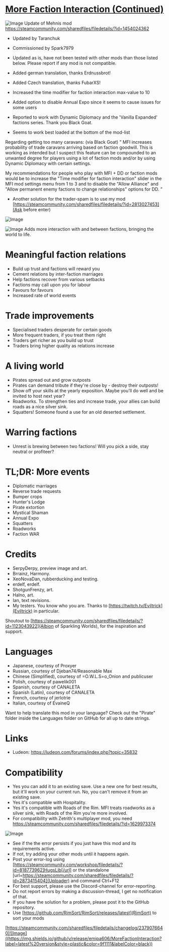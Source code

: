 # [More Faction Interaction (Continued)](https://steamcommunity.com/sharedfiles/filedetails/?id=2379076640)

![Image](https://i.imgur.com/buuPQel.png)
Update of Mehnis mod
https://steamcommunity.com/sharedfiles/filedetails/?id=1454024362

- Updated by Taranchuk
- Commissioned by Spark7979
- Updated as is, have not been tested with other mods than those listed below. Please report if any mod is not compatible.
- Added german translation, thanks Erdnussbrot!
- Added Czech translation, thanks FubarXS!
- Increased the time modifier for faction interaction max-value to 10
- Added option to disable Annual Expo since it seems to cause issues for some users

- Reported to work with Dynamic Diplomacy and the 'Vanilla Expanded' factions series. Thank you Black Goat.
- Seems to work best loaded at the bottom of the mod-list

Regarding getting too many caravans: (via Black Goat)
” MFI increases probability of trade caravans arriving based on faction goodwill. This is working as intended but I suspect this feature can be compounded to an unwanted degree for players using a lot of faction mods and/or by using Dynamic Diplomacy with certain settings.

My recommendations for people who play with MFI + DD or faction mods would be to increase the "Time modifier for faction interaction" slider in the MFI mod settings menu from 1 to 3 and to disable the "Allow Alliance" and "Allow permanent enemy factions to change relationships" options for DD. ”

- Another solution for the trader-spam is to use my mod [https://steamcommunity.com/sharedfiles/filedetails/?id=2813027453](Ask before enter)

![Image](https://i.imgur.com/pufA0kM.png)
	
![Image](https://i.imgur.com/Z4GOv8H.png)
Adds more interaction with and between factions, bringing the world to life.

# Meaningful faction relations

- Build up trust and factions will reward you
- Cement relations by inter-faction marriages
- Help factions recover from various setbacks
- Factions may call upon you for labour
- Favours for favours
- Increased rate of world events

# Trade improvements

- Specialised traders desperate for certain goods
- More frequent traders, if you treat them right
- Traders get richer as you build up trust
- Traders bring higher quality as relations increase

# A living world

- Pirates spread out and grow outposts
- Pirates can demand tribute if they're close by - destroy their outposts!
- Show off your skills at the yearly exposition. Maybe you'll do well and be invited to host next year?
- Roadworks. To strengthen ties and increase trade, your allies can build roads as a nice silver sink.
- Squatters! Someone found a use for an old deserted settlement.

# Warring factions

- Unrest is brewing between two factions! Will you pick a side, stay neutral or profiteer? 

# TL;DR: More events

- Diplomatic marriages
- Reverse trade requests
- Bumper crops
- Hunter's Lodge
- Pirate extortion
- Mystical Shaman
- Annual Expo
- Squatters
- Roadworks
- Faction WAR

# Credits

- SerpyDerpy, preview image and art.
- Brrainz, Harmony.
- XeoNovaDan, rubberducking and testing.
- erdelf, erdelf.
- ShotgunFrenzy, art.
- Halno, art.
- Ian, text revisions.
- My testers. You know who you are. Thanks to [https://twitch.tv/Eviltrick](Eviltrick) in particular.

Shoutout to [https://steamcommunity.com/sharedfiles/filedetails/?id=1123043922](Albion of Sparkling Worlds), for the inspiration and support. 

# Languages

- Japanese, courtesy of Proxyer
- Russian, courtesy of Djeban74/Reasonable Max
- Chinese (Simplified), courtesy of =O.W.L.S=o_Onion and publicuser
- Polish, courtesy of pawelik001
- Spanish, courtesy of CANALETA
- Spanish (Latin), courtesy of CANALETA
- French, courtesy of jerlotrie
- Italian, courtesy of EvaineQ

Want to help translate this mod in your language? Check out the "Pirate" folder inside the Languages folder on GitHub for all up to date strings.

# Links

- Ludeon: https://ludeon.com/forums/index.php?topic=35832

# Compatibility

- Yes you can add it to an existing save. Use a new one for best results, but it'll work on your current run. No, you can't remove it from an existing save.
- Yes it's compatible with Hospitality.
- Yes it's compatible with Roads of the Rim. MFI treats roadworks as a silver sink, with Roads of the Rim you're more involved.
- For compatibility with Zetrith's multiplayer mod, you need https://steamcommunity.com/sharedfiles/filedetails/?id=1629973374

![Image](https://i.imgur.com/PwoNOj4.png)


-  See if the the error persists if you just have this mod and its requirements active.
-  If not, try adding your other mods until it happens again.
-  Post your error-log using [https://steamcommunity.com/workshop/filedetails/?id=818773962]HugsLib[/url] or the standalone [url=https://steamcommunity.com/sharedfiles/filedetails/?id=2873415404](Uploader) and command Ctrl+F12
-  For best support, please use the Discord-channel for error-reporting.
-  Do not report errors by making a discussion-thread, I get no notification of that.
-  If you have the solution for a problem, please post it to the GitHub repository.
-  Use [https://github.com/RimSort/RimSort/releases/latest](RimSort) to sort your mods



[https://steamcommunity.com/sharedfiles/filedetails/changelog/2379076640]![Image]((https://img.shields.io/github/v/release/emipa606/MoreFactionInteraction?label=latest%20version&style=plastic&color=9f1111&labelColor=black))
